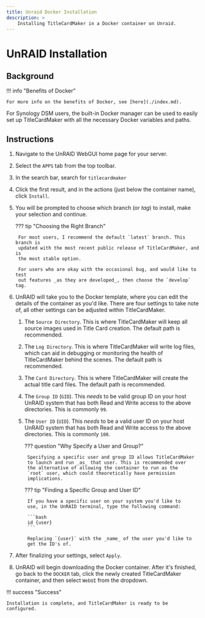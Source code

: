```yaml
---
title: Unraid Docker Installation
description: >
    Installing TitleCardMaker in a Docker container on Unraid.
---
```


# UnRAID Installation
## Background

!!! info "Benefits of Docker"

    For more info on the benefits of Docker, see [here](./index.md).

For Synology DSM users, the built-in Docker manager can be used to easily set up
TitleCardMaker with all the necessary Docker variables and paths.

## Instructions

1. Navigate to the UnRAID WebGUI home page for your server.
2. Select the `APPS` tab from the top toolbar.
3. In the search bar, search for `titlecardmaker`
4. Click the first result, and in the actions (just below the container
name), click `Install`.
5. You will be prompted to choose which branch (or _tag_) to install,
make your selection and continue.

    ??? tip "Choosing the Right Branch"

        For most users, I recommend the default `latest` branch. This branch is
        updated with the most recent public release of TitleCardMaker, and is
        the most stable option.

        For users who are okay with the occasional bug, and would like to test
        out features _as they are developed_, then choose the `develop` tag.

6. UnRAID will take you to the Docker template, where you can edit the
details of the container as you'd like. There are four settings to take
note of, all other settings can be adjusted within TitleCardMaker.

    1. The `Source Directory`. This is where TitleCardMaker will keep
    all source images used in Title Card creation. The default path is
    recommended.
    2. The `Log Directory`. This is where TitleCardMaker will write log
    files, which can aid in debugging or monitoring the health of
    TitleCardMaker behind the scenes. The default path is recommended.
    3. The `Card Directory`. This is where TitleCardMaker will create
    the actual title card files. The default path is recommended.
    4. The `Group ID` (`GID`). This _needs_ to be valid group ID on your
    host UnRAID system that has both Read and Write access to the above
    directories. This is commonly `99`.
    5. The `User ID` (`UID`). This _needs_ to be a valid user ID on your
    host UnRAID system that has both Read and Write access to the above
    directories. This is commonly `100`.

        ??? question "Why Specify a User and Group?"

            Specifying a specific user and group ID allows TitleCardMaker
            to launch and run _as_ that user. This is recommended over
            the alternative of allowing the container to run as the
            `root` user, which could theoretically have permission
            implications. 

        ??? tip "Finding a Specific Group and User ID"

            If you have a specific user on your system you'd like to
            use, in the UnRAID terminal, type the following command:

            ```bash
            id {user}
            ```

            Replacing `{user}` with the _name_ of the user you'd like to
            get the ID's of.

7. After finalizing your settings, select `Apply`.
8. UnRAID will begin downloading the Docker container. After it's
finished, go back to the `DOCKER` tab, click the newly created
TitleCardMaker container, and then select `WebUI` from the dropdown.

!!! success "Success"

    Installation is complete, and TitleCardMaker is ready to be
    configured.